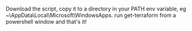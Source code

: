 Download the script, copy it to a directory in your PATH env variable, eg ~\AppData\Local\Microsoft\WindowsApps.
run get-terraform from a powershell window and that's it!
